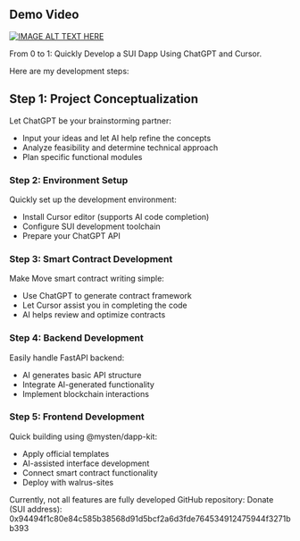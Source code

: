 ## Demo Video
[![IMAGE ALT TEXT HERE](https://img.youtube.com/vi/mFPHitJmKx8/0.jpg)](https://www.youtube.com/watch?v=mFPHitJmKx8)

From 0 to 1: Quickly Develop a SUI Dapp Using ChatGPT and Cursor.

Here are my development steps:

## Step 1: Project Conceptualization
Let ChatGPT be your brainstorming partner:
- Input your ideas and let AI help refine the concepts
- Analyze feasibility and determine technical approach
- Plan specific functional modules

### Step 2: Environment Setup
Quickly set up the development environment:
- Install Cursor editor (supports AI code completion)
- Configure SUI development toolchain
- Prepare your ChatGPT API

### Step 3: Smart Contract Development
Make Move smart contract writing simple:
- Use ChatGPT to generate contract framework
- Let Cursor assist you in completing the code
- AI helps review and optimize contracts

### Step 4: Backend Development
Easily handle FastAPI backend:
- AI generates basic API structure
- Integrate AI-generated functionality
- Implement blockchain interactions

### Step 5: Frontend Development
Quick building using @mysten/dapp-kit:
- Apply official templates
- AI-assisted interface development
- Connect smart contract functionality
- Deploy with walrus-sites

Currently, not all features are fully developed
GitHub repository:
Donate (SUI address): 0x94494f1c80e84c585b38568d91d5bcf2a6d3fde764534912475944f3271bb393



